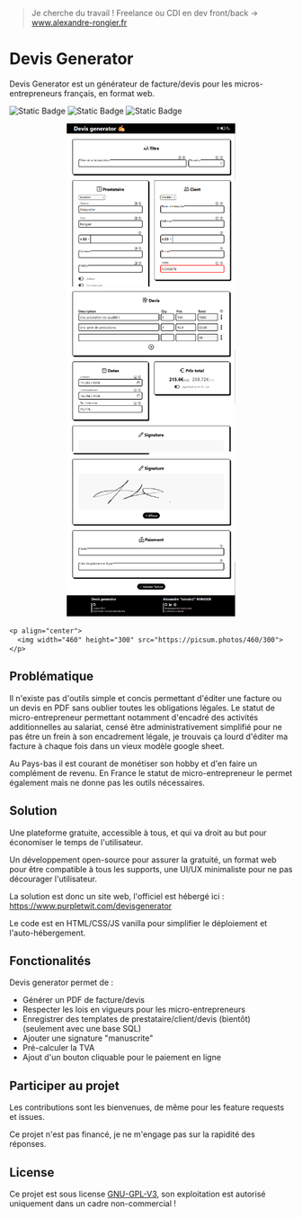 > Je cherche du travail ! Freelance ou CDI en dev front/back -> www.alexandre-rongier.fr
# Devis Generator

Devis Generator est un générateur de facture/devis pour les micros-entrepreneurs français, en format web.

![Static Badge](https://img.shields.io/badge/Licencse-GPL_V3-red) ![Static Badge](https://img.shields.io/badge/__-vanilla-yellow?style=flat&logo=javascript) ![Static Badge](https://img.shields.io/badge/__-Node--Red-red?style=flat&logo=nodered&logoColor=%23ff0505)


<p align="center">
  <img width="300" height="290" src="https://raw.githubusercontent.com/tainalo2/devis_generator/main/image_for_readme_1.png">
  <img width="300" height="290" src="https://raw.githubusercontent.com/tainalo2/devis_generator/main/image_for_readme_2.png">
  <img width="300" height="290" src="https://raw.githubusercontent.com/tainalo2/devis_generator/main/image_for_readme_3.png">
</p>

```
<p align="center">
  <img width="460" height="300" src="https://picsum.photos/460/300">
</p>
```


## Problématique
Il n'existe pas d'outils simple et concis permettant d'éditer une facture ou un devis en PDF sans oublier toutes les obligations légales. Le statut de micro-entrepreneur permettant notamment d'encadré des activités additionnelles au salariat, censé être administrativement simplifié pour ne pas être un frein à son encadrement légale, je trouvais ça lourd d'éditer ma facture à chaque fois dans un vieux modèle google sheet.

Au Pays-bas il est courant de monétiser son hobby et d'en faire un complément de revenu. En France le statut de micro-entrepreneur le permet également mais ne donne pas les outils nécessaires.

## Solution
Une plateforme gratuite, accessible à tous, et qui va droit au but pour économiser le temps de l'utilisateur.

Un développement open-source pour assurer la gratuité, un format web pour être compatible à tous les supports, une UI/UX minimaliste pour ne pas décourager l'utilisateur.

La solution est donc un site web, l'officiel est hébergé ici : https://www.purpletwit.com/devisgenerator

Le code est en HTML/CSS/JS vanilla pour simplifier le déploiement et l'auto-hébergement.

## Fonctionalités

Devis generator permet de :
* Générer un PDF de facture/devis
* Respecter les lois en vigueurs pour les micro-entrepreneurs
* Enregistrer des templates de prestataire/client/devis (bientôt) (seulement avec une base SQL)
* Ajouter une signature "manuscrite"
* Pré-calculer la TVA
* Ajout d'un bouton cliquable pour le paiement en ligne

## Participer au projet

Les contributions sont les bienvenues, de même pour les feature requests et issues.

Ce projet n'est pas financé, je ne m'engage pas sur la rapidité des réponses.

## License
Ce projet est sous license [GNU-GPL-V3](https://www.gnu.org/licenses/gpl-3.0), son exploitation est autorisé uniquement dans un cadre non-commercial !
